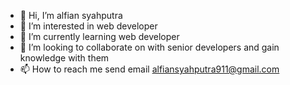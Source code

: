 - 👋 Hi, I’m alfian syahputra
- 👀 I’m interested in web developer
- 🌱 I’m currently learning web developer
- 💞️ I’m looking to collaborate on with senior developers and gain knowledge with them
- 📫 How to reach me send email alfiansyahputra911@gmail.com

<!---
fiansyah31/fiansyah31 is a ✨ special ✨ repository because its `README.md` (this file) appears on your GitHub profile.
You can click the Preview link to take a look at your changes.
--->
